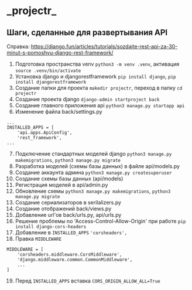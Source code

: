 # \_projectr\_

## Шаги, сделанные для развертывания API

Справка: https://django.fun/articles/tutorials/sozdajte-rest-api-za-30-minut-s-pomoshyu-django-rest-framework/

1. Подготовка пространства venv ```python3 -m venv .venv```, активация ```source .venv/bin/activate```
2. Установка django и djangorestframework ```pip install django```, ```pip install djangorestframework```
3. Создание папки для проекта ```makedir projectr```, переход в папку ```cd projectr```
4. Создание проекта django ```django-admin startproject back```
5. Создание главного приложения api ```python3 manage.py startapp api```
6. Изменение файла back/settings.py
```
...
INSTALLED_APPS = [
    'api.apps.ApiConfig',
    'rest_framework',
...
```
7. Подключение стандартных моделей django ```python3 manage.py makemigrations```, ```python3 manage.py migrate```
8. Разработка моделей (схемы базы данных) в файле api/models.py
9. Создание аккаунта админа ```python3 manage.py createsuperuser```
10. Создание схемы базы данных (api/models)
11. Регистрация моделей в api/admin.py
12. Обновление схемы ```python3 manage.py makemigrations```, ```python3 manage.py migrate```
13. Создание сериализаторов в serilalizers.py
14. Создание отображений back/views.py
15. Добавление url'ов back/urls.py, api/urls.py
16. Решение проблемы no 'Access-Control-Allow-Origin' при работе ```pip install django-cors-headers```
17. Добавление в ```INSTALLED_APPS``` ```'corsheaders',```
18. Правка ```MIDDLEWARE```
```
MIDDLEWARE = [  
    'corsheaders.middleware.CorsMiddleware',
    'django.middleware.common.CommonMiddleware',
    ...
]
```
19. Перед ```INSTALLED_APPS``` вставка ```CORS_ORIGIN_ALLOW_ALL=True```
